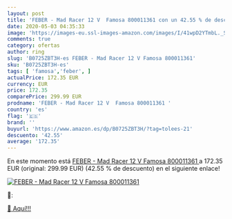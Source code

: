 ```yaml
---
layout: post
title: 'FEBER - Mad Racer 12 V  Famosa 800011361 con un 42.55 % de descuento'
date: 2020-05-03 04:35:33
image: 'https://images-eu.ssl-images-amazon.com/images/I/41wpD2YTmbL._SL200_.jpg'
comments: true
category: ofertas
author: ring
slug: 'B0725ZBT3H-es FEBER - Mad Racer 12 V Famosa 800011361'
sku: 'B0725ZBT3H-es'
tags: [ 'famosa','feber', ]
actualPrice: 172.35 EUR
currency: EUR
price: 172.35
comparePrice: 299.99 EUR
prodname: 'FEBER - Mad Racer 12 V  Famosa 800011361 '
country: 'es'
flag: '🇪🇸'
brand: ''
buyurl: 'https://www.amazon.es/dp/B0725ZBT3H/?tag=tolees-21'
descuento: '42.55'
average: '172.35'
---
```


En este momento está [FEBER - Mad Racer 12 V  Famosa 800011361 ](https://www.amazon.es/dp/B0725ZBT3H/?tag=tolees-21) a 172.35 EUR (original: 299.99 EUR) (42.55 %  de descuento) en el siguiente enlace!

[![FEBER - Mad Racer 12 V  Famosa 800011361](https://images-eu.ssl-images-amazon.com/images/I/41wpD2YTmbL._SL200_.jpg)](https://www.amazon.es/dp/B0725ZBT3H/?tag=tolees-21)

🔎:


[🛒 Aquí!!!](https://www.amazon.es/dp/B0725ZBT3H/?tag=tolees-21)
